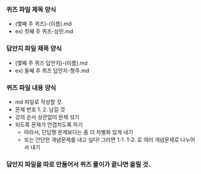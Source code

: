### 퀴즈 파일 제목 양식
* (몇째 주 퀴즈)-(이름).md
* ex) 첫째 주 퀴즈-상민.md

### 답안지 파일 제목 양식
* (몇째 주 퀴즈 답안지)-(이름).md
* ex) 둘째 주 퀴즈 답안지-형주.md

### 퀴즈 파일 내용 양식
* md 파일로 작성할 것.
* 문제 번호 1. 2. 남길 것
* 강의 순서 상관없이 문제 섞기
* 되도록 문제가 안겹치도록 하기
  * 따라서, 단답형 문제보다는 좀 더 차별화 있게 내기
  * 또는 간단한 개념문제를 내고 싶다! 그러면 1-1. 1-2. 로 여러 개념문제로 나누어서 내기


### 답안지 파일을 따로 만들어서 퀴즈 풀이가 끝나면 올릴 것.
